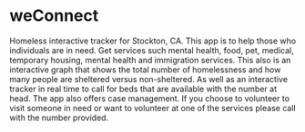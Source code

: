 # weConnect
Homeless interactive tracker for Stockton, CA. This app is to help those who individuals are in need.
Get services such mental health, food, pet, medical, temporary housing, mental health and immigration services. This also is an interactive graph that shows the total number of homelessness and how many people are sheltered versus non-sheltered. As well as an interactive tracker in real time to call for beds that are available with the number at head. The app also offers case management. If you choose to volunteer to visit someone in need or want to volunteer at one of the services please call with the number provided.
